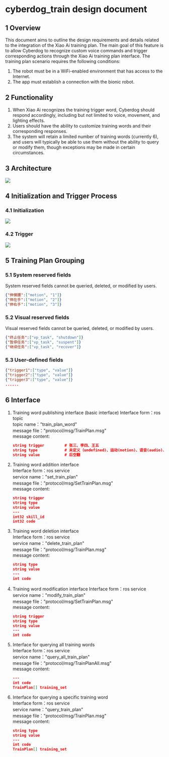 # cyberdog_train design document

## 1 Overview
This document aims to outline the design requirements and details related to the integration of the Xiao Ai training plan. The main goal of this feature is to allow Cyberdog to recognize custom voice commands and trigger corresponding actions through the Xiao Ai training plan interface.
The training plan scenario requires the following conditions:
1. The robot must be in a WiFi-enabled environment that has access to the Internet.
2. The app must establish a connection with the bionic robot.

## 2 Functionality
1. When Xiao Ai recognizes the training trigger word, Cyberdog should respond accordingly, including but not limited to voice, movement, and lighting effects.
2. Users should have the ability to customize training words and their corresponding responses.
3. The system will retain a limited number of training words (currently 6), and users will typically be able to use them without the ability to query or modify them, though exceptions may be made in certain circumstances.

## 3 Architecture
![](./image/cyberdog_train/cyberdog_train_en_1.svg)
## 4 Initialization and Trigger Process
### 4.1 Initialization
![](./image/cyberdog_train/cyberdog_train_en_2.svg)
### 4.2 Trigger
![](./image/cyberdog_train/cyberdog_train_en_3.svg)
## 5 Training Plan Grouping
### 5.1 System reserved fields
  System reserved fields cannot be queried, deleted, or modified by users.
  ```json 
  {"伸懒腰":["motion", "1"]}
  {"伸左手":["motion", "2"]}
  {"伸右手":["motion", "3"]} 
  ```
### 5.2 Visual reserved fields
  Visual reserved fields cannot be queried, deleted, or modified by users.
  ```json 
  {"终止任务":["vp_task", "shutdown"]}
  {"暂停任务":["vp_task", "suspent"]}
  {"继续任务":["vp_task", "recover"]}
  ```
### 5.3 User-defined fields
  ```json 
  {"trigger1":["type", "value"]}
  {"trigger2":["type", "value"]}
  {"trigger3":["type", "value"]}
  ......
  ```
## 6 Interface
1. Training word publishing interface (basic interface)
   Interface form：ros topic  
   topic name："train_plan_word"  
   message file："protocol/msg/TrainPlan.msg"  
   message content:
   ```json
   string trigger         # 张三、李四、王五    
   string type            # 未定义（undefined)、运动(motion)、语音(audio)、LED(led)、导航(navigation)、跟随(follow)
   string value           # 后空翻
   ```
2. Training word addition interface  
   Interface form：ros service  
   service name："set_train_plan"  
   message file："protocol/msg/SetTrainPlan.msg"  
   message content:
   ```json
   string trigger
   string type
   string value
   ---
   int32 skill_id
   int32 code
   ```
3. Training word deletion interface  
   Interface form：ros service  
   service name："delete_train_plan"  
   message file："protocol/msg/TrainPlan.msg"  
   message content:
   ```json
   string type
   string value
   ---
   int code
   ```
4. Training word modification interface 
   Interface form：ros service  
   service name："modify_train_plan"  
   message file："protocol/msg/SetTrainPlan.msg"  
   message content:
   ```json
   string trigger
   string type
   string value
   ---
   int code
   ```
5. Interface for querying all training words  
   Interface form：ros service  
   service name："query_all_train_plan"  
   message file："protocol/msg/TrainPlanAll.msg"  
   message content:
   ```json
   ---
   int code
   TrainPlan[] training_set
   ```
6. Interface for querying a specific training word  
   Interface form：ros service  
   service name："query_train_plan"  
   message file："protocol/msg/TrainPlan.msg"  
   message content:
   ```json
   string type
   string value
   ---
   int code
   TrainPlan[] training_set
   ```
   
